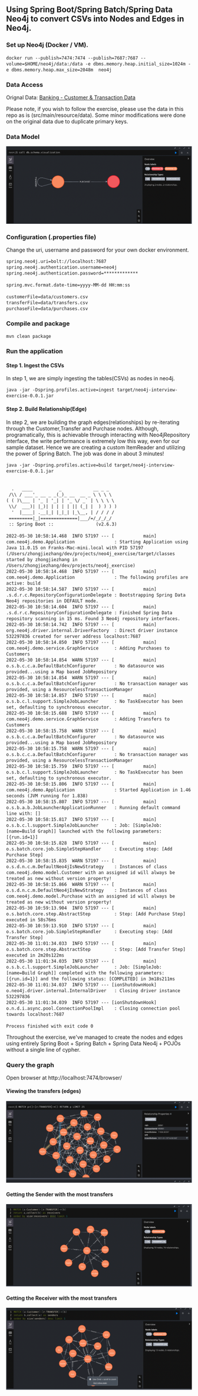 ## Using Spring Boot/Spring Batch/Spring Data Neo4j to convert CSVs into Nodes and Edges in Neo4j.


### Set up Neo4j (Docker / VM). 

```
docker run --publish=7474:7474 --publish=7687:7687 --volume=$HOME/neo4j/data:/data -e dbms.memory.heap.initial_size=1024m -e dbms.memory.heap.max_size=2048m  neo4j
```

### Data Access

Orignal Data: [Banking - Customer & Transaction Data](https://gist.github.com/maruthiprithivi/f11bf40b558879aca0c30ce76e7dec98)

Please note, if you wish to follow the exercise, please use the data in this repo as is (src/main/resource/data). Some minor modifications were done on the original data due to duplicate primary keys. 

### Data Model

![image](./photos/data_model.png)

### Configuration (.properties file)

Change the uri, username and password for your own docker environment.
```
spring.neo4j.uri=bolt://localhost:7687
spring.neo4j.authentication.username=neo4j
spring.neo4j.authentication.password=*************

spring.mvc.format.date-time=yyyy-MM-dd HH:mm:ss

customerFile=data/customers.csv
transferFile=data/transfers.csv
purchaseFile=data/purchases.csv
```

### Compile and package

```
mvn clean package
```

### Run the application

#### Step 1. Ingest the CSVs

In step 1, we are simply ingesting the tables(CSVs) as nodes in neo4j. 

```
java -jar -Dspring.profiles.active=ingest target/neo4j-interview-exercise-0.0.1.jar
```

#### Step 2. Build Relationship(Edge)

In step 2, we are building the graph edges(relationships) by re-iterating through the Customer,Transfer and Purchase nodes. Although, programatically, this is achievable through interacting with Neo4jRepository interface, the write performance is extremely low this way, even for our sample dataset. Hence we are creating a custom ItemReader and utilizing the power of Spring Batch. The job was done in about 3 minutes! 

```
java -jar -Dspring.profiles.active=build target/neo4j-interview-exercise-0.0.1.jar


  .   ____          _            __ _ _
 /\\ / ___'_ __ _ _(_)_ __  __ _ \ \ \ \
( ( )\___ | '_ | '_| | '_ \/ _` | \ \ \ \
 \\/  ___)| |_)| | | | | || (_| |  ) ) ) )
  '  |____| .__|_| |_|_| |_\__, | / / / /
 =========|_|==============|___/=/_/_/_/
 :: Spring Boot ::                (v2.6.3)

2022-05-30 10:58:14.468  INFO 57197 --- [           main] com.neo4j.demo.Application               : Starting Application using Java 11.0.15 on Franks-Mac-mini.local with PID 57197 (/Users/zhongjiezhang/dev/projects/neo4j_exercise/target/classes started by zhongjiezhang in /Users/zhongjiezhang/dev/projects/neo4j_exercise)
2022-05-30 10:58:14.468  INFO 57197 --- [           main] com.neo4j.demo.Application               : The following profiles are active: build
2022-05-30 10:58:14.587  INFO 57197 --- [           main] .s.d.r.c.RepositoryConfigurationDelegate : Bootstrapping Spring Data Neo4j repositories in DEFAULT mode.
2022-05-30 10:58:14.604  INFO 57197 --- [           main] .s.d.r.c.RepositoryConfigurationDelegate : Finished Spring Data repository scanning in 15 ms. Found 3 Neo4j repository interfaces.
2022-05-30 10:58:14.742  INFO 57197 --- [           main] org.neo4j.driver.internal.DriverFactory  : Direct driver instance 532297836 created for server address localhost:7687
2022-05-30 10:58:14.850  INFO 57197 --- [           main] com.neo4j.demo.service.GraphService      : Adding Purchases to Customers
2022-05-30 10:58:14.854  WARN 57197 --- [           main] o.s.b.c.c.a.DefaultBatchConfigurer       : No datasource was provided...using a Map based JobRepository
2022-05-30 10:58:14.854  WARN 57197 --- [           main] o.s.b.c.c.a.DefaultBatchConfigurer       : No transaction manager was provided, using a ResourcelessTransactionManager
2022-05-30 10:58:14.857  INFO 57197 --- [           main] o.s.b.c.l.support.SimpleJobLauncher      : No TaskExecutor has been set, defaulting to synchronous executor.
2022-05-30 10:58:15.688  INFO 57197 --- [           main] com.neo4j.demo.service.GraphService      : Adding Transfers to Customers
2022-05-30 10:58:15.758  WARN 57197 --- [           main] o.s.b.c.c.a.DefaultBatchConfigurer       : No datasource was provided...using a Map based JobRepository
2022-05-30 10:58:15.758  WARN 57197 --- [           main] o.s.b.c.c.a.DefaultBatchConfigurer       : No transaction manager was provided, using a ResourcelessTransactionManager
2022-05-30 10:58:15.759  INFO 57197 --- [           main] o.s.b.c.l.support.SimpleJobLauncher      : No TaskExecutor has been set, defaulting to synchronous executor.
2022-05-30 10:58:15.806  INFO 57197 --- [           main] com.neo4j.demo.Application               : Started Application in 1.46 seconds (JVM running for 1.838)
2022-05-30 10:58:15.807  INFO 57197 --- [           main] o.s.b.a.b.JobLauncherApplicationRunner   : Running default command line with: []
2022-05-30 10:58:15.817  INFO 57197 --- [           main] o.s.b.c.l.support.SimpleJobLauncher      : Job: [SimpleJob: [name=Build Graph]] launched with the following parameters: [{run.id=1}]
2022-05-30 10:58:15.828  INFO 57197 --- [           main] o.s.batch.core.job.SimpleStepHandler     : Executing step: [Add Purchase Step]
2022-05-30 10:58:15.835  WARN 57197 --- [           main] o.s.d.n.c.m.DefaultNeo4jIsNewStrategy    : Instances of class com.neo4j.demo.model.Customer with an assigned id will always be treated as new without version property!
2022-05-30 10:58:15.866  WARN 57197 --- [           main] o.s.d.n.c.m.DefaultNeo4jIsNewStrategy    : Instances of class com.neo4j.demo.model.Purchase with an assigned id will always be treated as new without version property!
2022-05-30 10:59:13.904  INFO 57197 --- [           main] o.s.batch.core.step.AbstractStep         : Step: [Add Purchase Step] executed in 58s76ms
2022-05-30 10:59:13.910  INFO 57197 --- [           main] o.s.batch.core.job.SimpleStepHandler     : Executing step: [Add Transfer Step]
2022-05-30 11:01:34.033  INFO 57197 --- [           main] o.s.batch.core.step.AbstractStep         : Step: [Add Transfer Step] executed in 2m20s122ms
2022-05-30 11:01:34.035  INFO 57197 --- [           main] o.s.b.c.l.support.SimpleJobLauncher      : Job: [SimpleJob: [name=Build Graph]] completed with the following parameters: [{run.id=1}] and the following status: [COMPLETED] in 3m18s211ms
2022-05-30 11:01:34.037  INFO 57197 --- [ionShutdownHook] o.neo4j.driver.internal.InternalDriver   : Closing driver instance 532297836
2022-05-30 11:01:34.039  INFO 57197 --- [ionShutdownHook] o.n.d.i.async.pool.ConnectionPoolImpl    : Closing connection pool towards localhost:7687

Process finished with exit code 0

```

Throughout the exercise, we've managed to create the nodes and edges using entirely Spring Boot + Spring Batch + Spring Data Neo4j + POJOs without a single line of cypher. 

### Query the graph 

Open browser at http://localhost:7474/browser/

#### Viewing the transfers (edges)

![image](./photos/neo4j_transfers.png)

#### Getting the Sender with the most transfers

![image](./photos/sender_with_most_transfers.png)

#### Getting the Receiver with the most transfers

![image](./photos/receiver_with_most_transfers.png)
